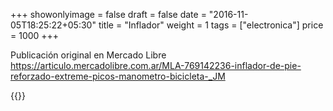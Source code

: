 +++
showonlyimage = false
draft = false
date = "2016-11-05T18:25:22+05:30"
title = "Inflador"
weight = 1
tags = ["electronica"]
price = 1000
+++

<!--more-->

Publicación original en Mercado Libre https://articulo.mercadolibre.com.ar/MLA-769142236-inflador-de-pie-reforzado-extreme-picos-manometro-bicicleta-_JM

{{<photos>}}
